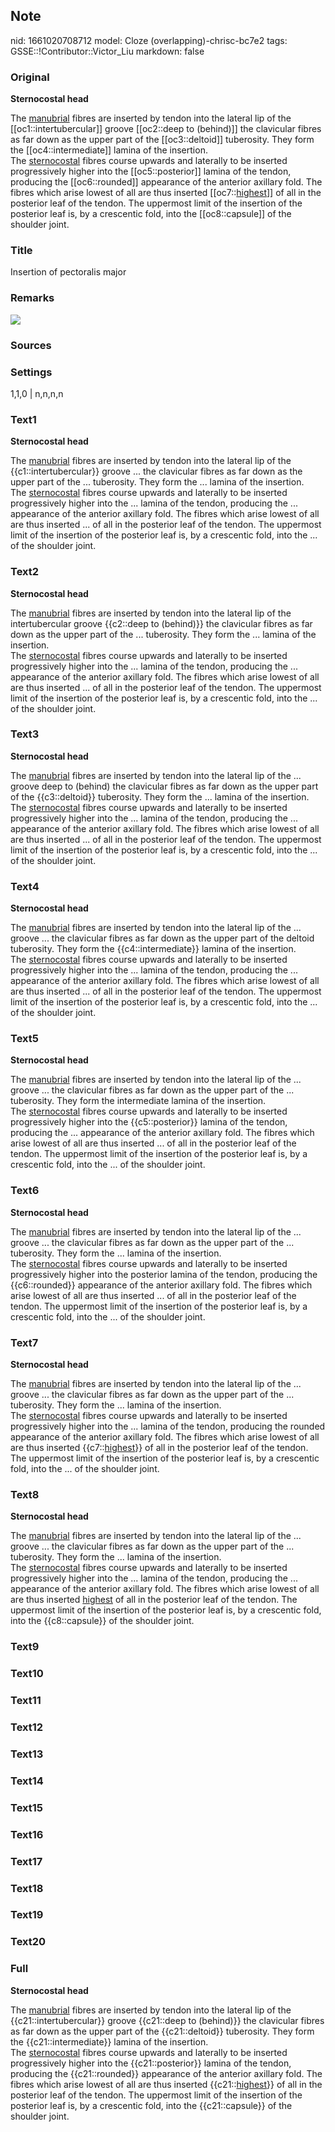 ## Note
nid: 1661020708712
model: Cloze (overlapping)-chrisc-bc7e2
tags: GSSE::!Contributor::Victor_Liu
markdown: false

### Original
<b>Sternocostal head</b>
<div>
  The <u>manubrial</u> fibres are inserted by tendon into the
  lateral lip of the [[oc1::intertubercular]] groove [[oc2::deep to
  (behind)]] the clavicular fibres as far down as the upper part of
  the [[oc3::deltoid]] tuberosity. They form the
  [[oc4::intermediate]] lamina of the insertion.
</div>
<div>
  The <u>sternocostal</u> fibres course upwards and laterally to be
  inserted progressively higher into the [[oc5::posterior]] lamina
  of the tendon, producing the [[oc6::rounded]] appearance of the
  anterior axillary fold. The fibres which arise lowest of all are
  thus inserted [[oc7::<u>highest</u>]] of all in the posterior
  leaf of the tendon. The uppermost limit of the insertion of the
  posterior leaf is, by a crescentic fold, into the
  [[oc8::capsule]] of the shoulder joint.
</div>

### Title
Insertion of pectoralis major

### Remarks
<img src="paste-af85a0d797e4458501e2897954197fc7600f115a.jpg">

### Sources


### Settings
1,1,0 | n,n,n,n

### Text1
<b>Sternocostal head</b>
<div>
  The <u>manubrial</u> fibres are inserted by tendon into the
  lateral lip of the {{c1::intertubercular}} groove ... the
  clavicular fibres as far down as the upper part of the ...
  tuberosity. They form the ... lamina of the insertion.
</div>
<div>
  The <u>sternocostal</u> fibres course upwards and laterally to be
  inserted progressively higher into the ... lamina of the tendon,
  producing the ... appearance of the anterior axillary fold. The
  fibres which arise lowest of all are thus inserted ... of all in
  the posterior leaf of the tendon. The uppermost limit of the
  insertion of the posterior leaf is, by a crescentic fold, into
  the ... of the shoulder joint.
</div>

### Text2
<b>Sternocostal head</b>
<div>
  The <u>manubrial</u> fibres are inserted by tendon into the
  lateral lip of the intertubercular groove {{c2::deep to
  (behind)}} the clavicular fibres as far down as the upper part of
  the ... tuberosity. They form the ... lamina of the insertion.
</div>
<div>
  The <u>sternocostal</u> fibres course upwards and laterally to be
  inserted progressively higher into the ... lamina of the tendon,
  producing the ... appearance of the anterior axillary fold. The
  fibres which arise lowest of all are thus inserted ... of all in
  the posterior leaf of the tendon. The uppermost limit of the
  insertion of the posterior leaf is, by a crescentic fold, into
  the ... of the shoulder joint.
</div>

### Text3
<b>Sternocostal head</b>
<div>
  The <u>manubrial</u> fibres are inserted by tendon into the
  lateral lip of the ... groove deep to (behind) the clavicular
  fibres as far down as the upper part of the {{c3::deltoid}}
  tuberosity. They form the ... lamina of the insertion.
</div>
<div>
  The <u>sternocostal</u> fibres course upwards and laterally to be
  inserted progressively higher into the ... lamina of the tendon,
  producing the ... appearance of the anterior axillary fold. The
  fibres which arise lowest of all are thus inserted ... of all in
  the posterior leaf of the tendon. The uppermost limit of the
  insertion of the posterior leaf is, by a crescentic fold, into
  the ... of the shoulder joint.
</div>

### Text4
<b>Sternocostal head</b>
<div>
  The <u>manubrial</u> fibres are inserted by tendon into the
  lateral lip of the ... groove ... the clavicular fibres as far
  down as the upper part of the deltoid tuberosity. They form the
  {{c4::intermediate}} lamina of the insertion.
</div>
<div>
  The <u>sternocostal</u> fibres course upwards and laterally to be
  inserted progressively higher into the ... lamina of the tendon,
  producing the ... appearance of the anterior axillary fold. The
  fibres which arise lowest of all are thus inserted ... of all in
  the posterior leaf of the tendon. The uppermost limit of the
  insertion of the posterior leaf is, by a crescentic fold, into
  the ... of the shoulder joint.
</div>

### Text5
<b>Sternocostal head</b>
<div>
  The <u>manubrial</u> fibres are inserted by tendon into the
  lateral lip of the ... groove ... the clavicular fibres as far
  down as the upper part of the ... tuberosity. They form the
  intermediate lamina of the insertion.
</div>
<div>
  The <u>sternocostal</u> fibres course upwards and laterally to be
  inserted progressively higher into the {{c5::posterior}} lamina
  of the tendon, producing the ... appearance of the anterior
  axillary fold. The fibres which arise lowest of all are thus
  inserted ... of all in the posterior leaf of the tendon. The
  uppermost limit of the insertion of the posterior leaf is, by a
  crescentic fold, into the ... of the shoulder joint.
</div>

### Text6
<b>Sternocostal head</b>
<div>
  The <u>manubrial</u> fibres are inserted by tendon into the
  lateral lip of the ... groove ... the clavicular fibres as far
  down as the upper part of the ... tuberosity. They form the ...
  lamina of the insertion.
</div>
<div>
  The <u>sternocostal</u> fibres course upwards and laterally to be
  inserted progressively higher into the posterior lamina of the
  tendon, producing the {{c6::rounded}} appearance of the anterior
  axillary fold. The fibres which arise lowest of all are thus
  inserted ... of all in the posterior leaf of the tendon. The
  uppermost limit of the insertion of the posterior leaf is, by a
  crescentic fold, into the ... of the shoulder joint.
</div>

### Text7
<b>Sternocostal head</b>
<div>
  The <u>manubrial</u> fibres are inserted by tendon into the
  lateral lip of the ... groove ... the clavicular fibres as far
  down as the upper part of the ... tuberosity. They form the ...
  lamina of the insertion.
</div>
<div>
  The <u>sternocostal</u> fibres course upwards and laterally to be
  inserted progressively higher into the ... lamina of the tendon,
  producing the rounded appearance of the anterior axillary fold.
  The fibres which arise lowest of all are thus inserted
  {{c7::<u>highest</u>}} of all in the posterior leaf of the
  tendon. The uppermost limit of the insertion of the posterior
  leaf is, by a crescentic fold, into the ... of the shoulder
  joint.
</div>

### Text8
<b>Sternocostal head</b>
<div>
  The <u>manubrial</u> fibres are inserted by tendon into the
  lateral lip of the ... groove ... the clavicular fibres as far
  down as the upper part of the ... tuberosity. They form the ...
  lamina of the insertion.
</div>
<div>
  The <u>sternocostal</u> fibres course upwards and laterally to be
  inserted progressively higher into the ... lamina of the tendon,
  producing the ... appearance of the anterior axillary fold. The
  fibres which arise lowest of all are thus inserted <u>highest</u>
  of all in the posterior leaf of the tendon. The uppermost limit
  of the insertion of the posterior leaf is, by a crescentic fold,
  into the {{c8::capsule}} of the shoulder joint.
</div>

### Text9


### Text10


### Text11


### Text12


### Text13


### Text14


### Text15


### Text16


### Text17


### Text18


### Text19


### Text20


### Full
<b>Sternocostal head</b>
<div>
  The <u>manubrial</u> fibres are inserted by tendon into the
  lateral lip of the {{c21::intertubercular}} groove {{c21::deep to
  (behind)}} the clavicular fibres as far down as the upper part of
  the {{c21::deltoid}} tuberosity. They form the
  {{c21::intermediate}} lamina of the insertion.
</div>
<div>
  The <u>sternocostal</u> fibres course upwards and laterally to be
  inserted progressively higher into the {{c21::posterior}} lamina
  of the tendon, producing the {{c21::rounded}} appearance of the
  anterior axillary fold. The fibres which arise lowest of all are
  thus inserted {{c21::<u>highest</u>}} of all in the posterior
  leaf of the tendon. The uppermost limit of the insertion of the
  posterior leaf is, by a crescentic fold, into the
  {{c21::capsule}} of the shoulder joint.
</div>
